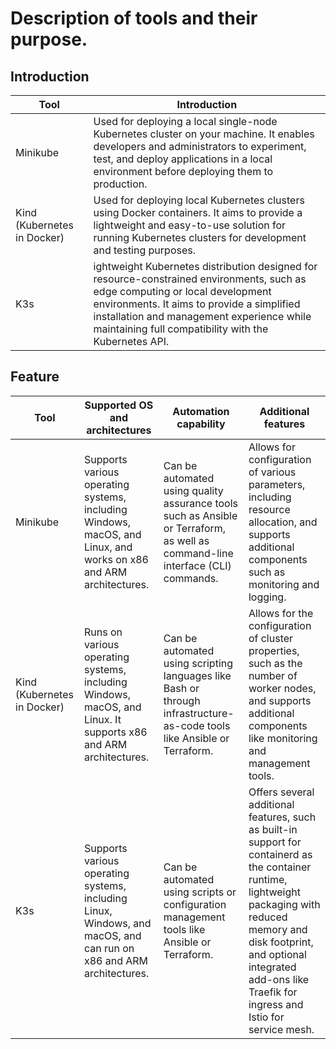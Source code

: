 # Description of tools and their purpose.

## Introduction

| Tool      | Introduction           | 
|-----------|------------------------|
|  Minikube | Used for deploying a local single-node Kubernetes cluster on your machine. It enables developers and administrators to experiment, test, and deploy applications in a local environment before deploying them to production.   |
| Kind (Kubernetes in Docker)  | Used for deploying local Kubernetes clusters using Docker containers. It aims to provide a lightweight and easy-to-use solution for running Kubernetes clusters for development and testing purposes.  |
| K3s  |  ightweight Kubernetes distribution designed for resource-constrained environments, such as edge computing or local development environments. It aims to provide a simplified installation and management experience while maintaining full compatibility with the Kubernetes API. |

 ## Feature

| Tool  |  Supported OS and architectures | Automation capability | Additional features |
|---|---|---|---|
| Minikube | Supports various operating systems, including Windows, macOS, and Linux, and works on x86 and ARM architectures. | Can be automated using quality assurance tools such as Ansible or Terraform, as well as command-line interface (CLI) commands.  | Allows for configuration of various parameters, including resource allocation, and supports additional components such as monitoring and logging.  |
| Kind (Kubernetes in Docker) | Runs on various operating systems, including Windows, macOS, and Linux. It supports x86 and ARM architectures. | Can be automated using scripting languages like Bash or through infrastructure-as-code tools like Ansible or Terraform.  | Allows for the configuration of cluster properties, such as the number of worker nodes, and supports additional components like monitoring and management tools.  |
| K3s | Supports various operating systems, including Linux, Windows, and macOS, and can run on x86 and ARM architectures.  | Can be automated using scripts or configuration management tools like Ansible or Terraform.  | Offers several additional features, such as built-in support for containerd as the container runtime, lightweight packaging with reduced memory and disk footprint, and optional integrated add-ons like Traefik for ingress and Istio for service mesh. |
